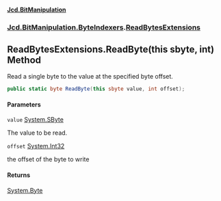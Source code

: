 #### [Jcd.BitManipulation](index.md 'index')
### [Jcd.BitManipulation.ByteIndexers](Jcd.BitManipulation.ByteIndexers.md 'Jcd.BitManipulation.ByteIndexers').[ReadBytesExtensions](Jcd.BitManipulation.ByteIndexers.ReadBytesExtensions.md 'Jcd.BitManipulation.ByteIndexers.ReadBytesExtensions')

## ReadBytesExtensions.ReadByte(this sbyte, int) Method

Read a single byte to the value at the specified byte offset.

```csharp
public static byte ReadByte(this sbyte value, int offset);
```
#### Parameters

<a name='Jcd.BitManipulation.ByteIndexers.ReadBytesExtensions.ReadByte(thissbyte,int).value'></a>

`value` [System.SByte](https://docs.microsoft.com/en-us/dotnet/api/System.SByte 'System.SByte')

The value to be read.

<a name='Jcd.BitManipulation.ByteIndexers.ReadBytesExtensions.ReadByte(thissbyte,int).offset'></a>

`offset` [System.Int32](https://docs.microsoft.com/en-us/dotnet/api/System.Int32 'System.Int32')

the offset of the byte to write

#### Returns
[System.Byte](https://docs.microsoft.com/en-us/dotnet/api/System.Byte 'System.Byte')